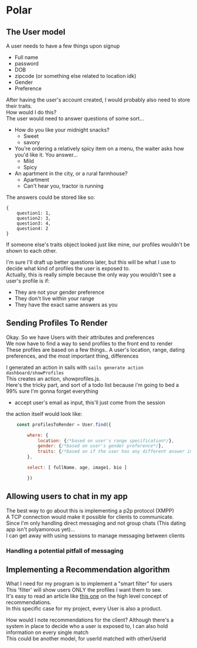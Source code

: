 # Polar

## The User model
A user needs to have a few things upon signup
- Full name
- password
- DOB
- zipcode (or something else related to location idk)  
- Gender
- Preference

After having the user's account created, I would probably also need to store their traits.  
How would I do this?  
The user would need to answer questions of some sort...  
+ How do you like your midnight snacks?
	- Sweet
	- savory
+ You're ordering a relatively spicy item on a menu, the waiter asks how you'd like it. You answer...  
	- Mild
	- Spicy
+ An apartment in the city, or a rural farmhouse?
	- Apartment
	- Can't hear you, tractor is running

The answers could be stored like so: 
```
{
	question1: 1,
	question2: 3,
	question3: 4,
	question4: 2
}
```
If someone else's traits object looked just like mine, our profiles wouldn't be shown to each other.

I'm sure I'll draft up better questions later, but this will be what I use to decide what kind of profiles the user is exposed to.  
Actually, this is really simple because the only way you wouldn't see a user's profile is if:
- They are not your gender preference
- They don't live within your range
- They have the exact same answers as you

## Sending Profiles To Render
Okay. So we have Users with their attributes and preferences  
We now have to find a way to send profiles to the front end to render  
These profiles are based on a few things.. A user's location, range, dating preferences, and the most important thing, differences  

I generated an action in sails with `sails generate action dashboard/showProfiles`  
This creates an action, showprofiles.js.  
Here's the tricky part, and sort of a todo list because i'm going to bed a 99% sure I'm gonna forget everything  
- accept user's email as input, this'll just come from the session


the action itself would look like: 
```javascript
	const profilesToRender = User.find({

		where: {
			location: {/*based on user's range specification*/},
			gender: {/*based on user's gender preference*/},
			traits: {/*based on if the user has any different answer in the traits questionairre*/}
		},

		select: [ fullName, age, image1, bio ]

		})
```

## Allowing users to chat in my app

The best way to go about this is implementing a p2p protocol (XMPP)  
A TCP connection would make it possible for clients to communicate.  
Since I'm only handling direct messaging and not group chats (This dating app isn't polyamorous yet)...  
I can get away with using sessions to manage messaging between clients  

### Handling a potential pitfall of messaging



## Implementing a Recommendation algorithm
What I need for my program is to implement a "smart filter" for users  
This 'filter' will show users ONLY the profiles I want them to see.  
It's easy to read an article like [this one](https://www.klipfolio.com/blog/recommender-system) on the high level concept of recommendations.  
In this specific case for my project, every User is also a product.

How would I note recommendations for the client?
Although there's a system in place to decide who a user is exposed to, I can also hold information on every single match  
This could be another model, for userId matched with otherUserId

